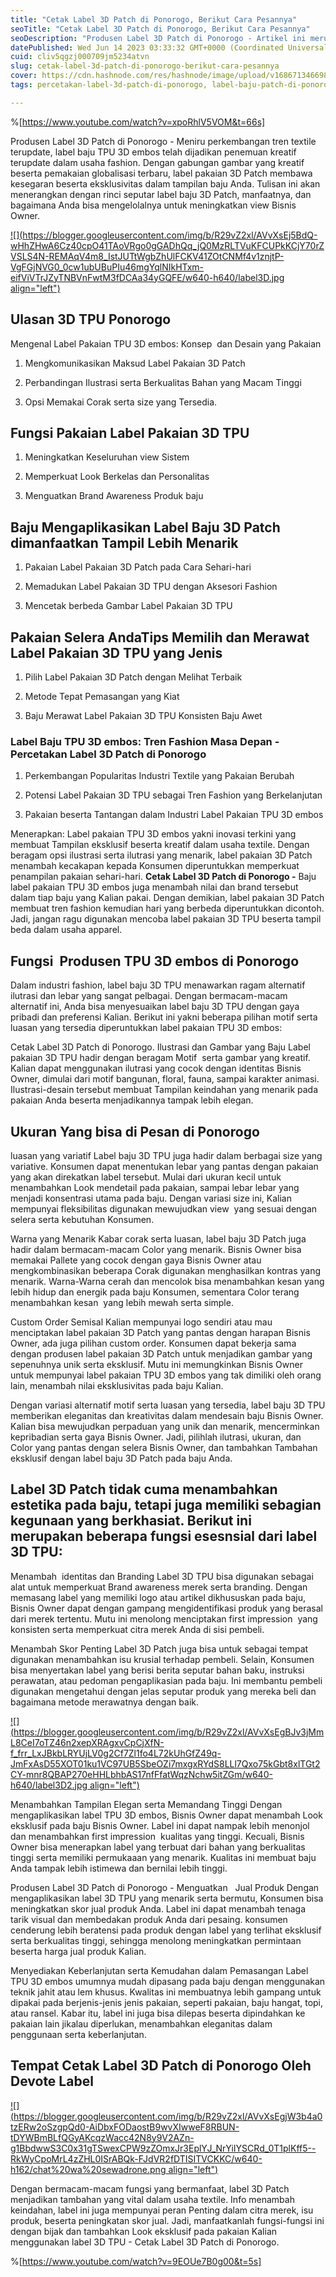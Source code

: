```yaml
---
title: "Cetak Label 3D Patch di Ponorogo, Berikut Cara Pesannya"
seoTitle: "Cetak Label 3D Patch di Ponorogo, Berikut Cara Pesannya"
seoDescription: "Produsen Label 3D Patch di Ponorogo - Artikel ini merupakan Rekomendasi secara detail yang PT. Devote Labelindo bahas suatu Jasa Percetakan Label 3D"
datePublished: Wed Jun 14 2023 03:33:32 GMT+0000 (Coordinated Universal Time)
cuid: cliv5qgzj000709jm5234atvn
slug: cetak-label-3d-patch-di-ponorogo-berikut-cara-pesannya
cover: https://cdn.hashnode.com/res/hashnode/image/upload/v1686713466984/873b0640-fd71-409d-90c3-206ac78e5802.jpeg
tags: percetakan-label-3d-patch-di-ponorogo, label-baju-patch-di-ponorogo, label-baju-jersey-ponorogo

---
```


%[https://www.youtube.com/watch?v=xpoRhlV5VOM&t=66s] 

Produsen Label 3D Patch di Ponorogo - Meniru perkembangan tren textile terupdate, label baju TPU 3D embos telah dijadikan penemuan kreatif terupdate dalam usaha fashion. Dengan gabungan gambar yang kreatif beserta pemakaian globalisasi terbaru, label pakaian 3D Patch membawa kesegaran beserta eksklusivitas dalam tampilan baju Anda. Tulisan ini akan menerangkan dengan rinci seputar label baju 3D Patch, manfaatnya, dan bagaimana Anda bisa mengelolalnya untuk meningkatkan view Bisnis Owner.

[![](https://blogger.googleusercontent.com/img/b/R29vZ2xl/AVvXsEj5BdQ-wHhZHwA6Cz40cpO41TAoVRgo0gGADhQq_jQ0MzRLTVuKFCUPkKCjY70rZVSLS4N-REMAqV4m8_IstJUTtWgbZhUlFCKV41ZOtCNMf4v1znjtP-VgFGjNVG0_0cw1ubUBuPIu46mgYqlNIkHTxm-eifViVTrJZyTNBVnFwtM3fDCAa34yGQFE/w640-h640/label3D.jpg align="left")](https://blogger.googleusercontent.com/img/b/R29vZ2xl/AVvXsEj5BdQ-wHhZHwA6Cz40cpO41TAoVRgo0gGADhQq_jQ0MzRLTVuKFCUPkKCjY70rZVSLS4N-REMAqV4m8_IstJUTtWgbZhUlFCKV41ZOtCNMf4v1znjtP-VgFGjNVG0_0cw1ubUBuPIu46mgYqlNIkHTxm-eifViVTrJZyTNBVnFwtM3fDCAa34yGQFE/s900/label3D.jpg)

## Ulasan 3D TPU Ponorogo

Mengenal Label Pakaian TPU 3D embos: Konsep  dan Desain yang Pakaian

1. Mengkomunikasikan Maksud Label Pakaian 3D Patch
    
2. Perbandingan Ilustrasi serta Berkualitas Bahan yang Macam Tinggi
    
3. Opsi Memakai Corak serta size yang Tersedia.
    

## Fungsi Pakaian Label Pakaian 3D TPU

1. Meningkatkan Keseluruhan view Sistem
    
2. Memperkuat Look Berkelas dan Personalitas
    
3. Menguatkan Brand Awareness Produk baju
    

## Baju Mengaplikasikan Label Baju 3D Patch dimanfaatkan Tampil Lebih Menarik

1. Pakaian Label Pakaian 3D Patch pada Cara Sehari-hari
    
2. Memadukan Label Pakaian 3D TPU dengan Aksesori Fashion
    
3. Mencetak berbeda Gambar Label Pakaian 3D TPU
    

## Pakaian Selera AndaTips Memilih dan Merawat Label Pakaian 3D TPU yang Jenis

1. Pilih Label Pakaian 3D Patch dengan Melihat Terbaik
    
2. Metode Tepat Pemasangan yang Kiat
    
3. Baju Merawat Label Pakaian 3D TPU Konsisten Baju Awet
    

### Label Baju TPU 3D embos: Tren Fashion Masa Depan - Percetakan Label 3D Patch di Ponorogo

1. Perkembangan Popularitas Industri Textile yang Pakaian Berubah
    
2. Potensi Label Pakaian 3D TPU sebagai Tren Fashion yang Berkelanjutan
    
3. Pakaian beserta Tantangan dalam Industri Label Pakaian TPU 3D embos
    

Menerapkan: Label pakaian TPU 3D embos yakni inovasi terkini yang membuat Tampilan eksklusif beserta kreatif dalam usaha textile. Dengan beragam opsi ilustrasi serta ilutrasi yang menarik, label pakaian 3D Patch menambah kecakapan kepada Konsumen diperuntukkan memperkuat penampilan pakaian sehari-hari. **Cetak Label 3D Patch di Ponorogo -** Baju label pakaian TPU 3D embos juga menambah nilai dan brand tersebut dalam tiap baju yang Kalian pakai. Dengan demikian, label pakaian 3D Patch membuat tren fashion kemudian hari yang berbeda diperuntukkan dicontoh. Jadi, jangan ragu digunakan mencoba label pakaian 3D TPU beserta tampil beda dalam usaha apparel.

## Fungsi  Produsen TPU 3D embos di Ponorogo

Dalam industri fashion, label baju 3D TPU menawarkan ragam alternatif ilutrasi dan lebar yang sangat pelbagai. Dengan bermacam-macam alternatif ini, Anda bisa menyesuaikan label baju 3D TPU dengan gaya pribadi dan preferensi Kalian. Berikut ini yakni beberapa pilihan motif serta luasan yang tersedia diperuntukkan label pakaian TPU 3D embos:

Cetak Label 3D Patch di Ponorogo. Ilustrasi dan Gambar yang Baju Label pakaian 3D TPU hadir dengan beragam Motif  serta gambar yang kreatif. Kalian dapat menggunakan ilutrasi yang cocok dengan identitas Bisnis Owner, dimulai dari motif bangunan, floral, fauna, sampai karakter animasi. Ilustrasi-desain tersebut membuat Tampilan keindahan yang menarik pada pakaian Anda beserta menjadikannya tampak lebih elegan.

## Ukuran Yang bisa di Pesan di Ponorogo

luasan yang variatif Label baju 3D TPU juga hadir dalam berbagai size yang variative. Konsumen dapat menentukan lebar yang pantas dengan pakaian yang akan direkatkan label tersebut. Mulai dari ukuran kecil untuk menambahkan Look mendetail pada pakaian, sampai lebar lebar yang menjadi konsentrasi utama pada baju. Dengan variasi size ini, Kalian mempunyai fleksibilitas digunakan mewujudkan view  yang sesuai dengan selera serta kebutuhan Konsumen.

Warna yang Menarik Kabar corak serta luasan, label baju 3D Patch juga hadir dalam bermacam-macam Color yang menarik. Bisnis Owner bisa memakai Pallete yang cocok dengan gaya Bisnis Owner atau mengkombinasikan beberapa Corak digunakan menghasilkan kontras yang menarik. Warna-Warna cerah dan mencolok bisa menambahkan kesan yang lebih hidup dan energik pada baju Konsumen, sementara Color terang menambahkan kesan  yang lebih mewah serta simple.

Custom Order Semisal Kalian mempunyai logo sendiri atau mau menciptakan label pakaian 3D Patch yang pantas dengan harapan Bisnis Owner, ada juga pilihan custom order. Konsumen dapat bekerja sama dengan produsen label pakaian 3D Patch untuk menjadikan gambar yang sepenuhnya unik serta eksklusif. Mutu ini memungkinkan Bisnis Owner untuk mempunyai label pakaian TPU 3D embos yang tak dimiliki oleh orang lain, menambah nilai eksklusivitas pada baju Kalian.

Dengan variasi alternatif motif serta luasan yang tersedia, label baju 3D TPU memberikan eleganitas dan kreativitas dalam mendesain baju Bisnis Owner. Kalian bisa mewujudkan perpaduan yang unik dan menarik, mencerminkan kepribadian serta gaya Bisnis Owner. Jadi, pilihlah ilutrasi, ukuran, dan Color yang pantas dengan selera Bisnis Owner, dan tambahkan Tambahan eksklusif dengan label baju 3D Patch pada baju Anda.

## Label 3D Patch tidak cuma menambahkan estetika pada baju, tetapi juga memiliki sebagian kegunaan yang berkhasiat. Berikut ini merupakan beberapa fungsi esesnsial dari label 3D TPU:

Menambah  identitas dan Branding Label 3D TPU bisa digunakan sebagai alat untuk memperkuat Brand awareness merek serta branding. Dengan memasang label yang memiliki logo atau artikel dikhususkan pada baju, Bisnis Owner dapat dengan gampang mengidentifikasi produk yang berasal dari merek tertentu. Mutu ini menolong menciptakan first impression  yang konsisten serta memperkuat citra merek Anda di sisi pembeli.

Menambah Skor Penting Label 3D Patch juga bisa untuk sebagai tempat digunakan menambahkan isu krusial terhadap pembeli. Selain, Konsumen bisa menyertakan label yang berisi berita seputar bahan baku, instruksi perawatan, atau pedoman pengaplikasian pada baju. Ini membantu pembeli digunakan mengetahui dengan jelas seputar produk yang mereka beli dan bagaimana metode merawatnya dengan baik.

[![](https://blogger.googleusercontent.com/img/b/R29vZ2xl/AVvXsEgBJv3jMmL8CeI7oTZ46n2xepXRAgxvCpCjXfN-f_frr_LxJBkbLRYUjLV0g2Cf7Zl1fo4L72kUhGfZ49q-JmFxAsD55XOT01ku1VC97UB5SbeOZi7mxgxRYdS8LLl7Qxo75kGbt8xlTGt2CY-mnr8QBAP270eHHLbhbAS17nfFfatWqzNchw5itZGm/w640-h640/label3D2.jpg align="left")](https://blogger.googleusercontent.com/img/b/R29vZ2xl/AVvXsEgBJv3jMmL8CeI7oTZ46n2xepXRAgxvCpCjXfN-f_frr_LxJBkbLRYUjLV0g2Cf7Zl1fo4L72kUhGfZ49q-JmFxAsD55XOT01ku1VC97UB5SbeOZi7mxgxRYdS8LLl7Qxo75kGbt8xlTGt2CY-mnr8QBAP270eHHLbhbAS17nfFfatWqzNchw5itZGm/s900/label3D2.jpg)

Menambahkan Tampilan Elegan serta Memandang Tinggi Dengan mengaplikasikan label TPU 3D embos, Bisnis Owner dapat menambah Look eksklusif pada baju Bisnis Owner. Label ini dapat nampak lebih menonjol dan menambahkan first impression  kualitas yang tinggi. Kecuali, Bisnis Owner bisa menerapkan label yang terbuat dari bahan yang berkualitas tinggi serta memiliki permukaaan yang menarik. Kualitas ini membuat baju Anda tampak lebih istimewa dan bernilai lebih tinggi.

Produsen Label 3D Patch di Ponorogo - Menguatkan   Jual Produk Dengan mengaplikasikan label 3D TPU yang menarik serta bermutu, Konsumen bisa meningkatkan skor jual produk Anda. Label ini dapat menambah tenaga tarik visual dan membedakan produk Anda dari pesaing. konsumen cenderung lebih beratensi pada produk dengan label yang terlihat eksklusif serta berkualitas tinggi, sehingga menolong meningkatkan permintaan beserta harga jual produk Kalian.

Menyediakan Keberlanjutan serta Kemudahan dalam Pemasangan Label TPU 3D embos umumnya mudah dipasang pada baju dengan menggunakan teknik jahit atau lem khusus. Kwalitas ini membuatnya lebih gampang untuk dipakai pada berjenis-jenis jenis pakaian, seperti pakaian, baju hangat, topi, atau ransel. Kabar itu, label ini juga bisa dilepas beserta dipindahkan ke pakaian lain jikalau diperlukan, menambahkan eleganitas dalam penggunaan serta keberlanjutan.

## Tempat Cetak Label 3D Patch di Ponorogo Oleh Devote Label

[![](https://blogger.googleusercontent.com/img/b/R29vZ2xl/AVvXsEgjW3b4a0tzERw2oSzgpQd0-AiDbxFODaostB9wvXIwweF8RBUN-tDYWBmBLfQGyAKcqzWacc42N8y9V2AZn-g1BbdwwS3C0x31gTSwexCPW9zZOmxJr3EplYJ_NrYiIYSCRd_0T1plKff5--RkWyCpoMrL4zZHL0ISrABQk-FJdVR2fDTISITVCKKC/w640-h162/chat%20wa%20sewadrone.png align="left")](https://wa.me/+6287838865004?text=Permisi%2C%20kak%20mau%20nanya%20tentang%20label%2C%20dapat%20informasi%20dari%20devotelabels.web.id)

Dengan bermacam-macam fungsi yang bermanfaat, label 3D Patch menjadikan tambahan yang vital dalam usaha textile. Info menambah keindahan, label ini juga mempunyai peran Penting dalam citra merek, isu produk, beserta peningkatan skor jual. Jadi, manfaatkanlah fungsi-fungsi ini dengan bijak dan tambahkan Look eksklusif pada pakaian Kalian menggunakan label 3D TPU - Cetak Label 3D Patch di Ponorogo.

%[https://www.youtube.com/watch?v=9EOUe7B0g00&t=5s]
